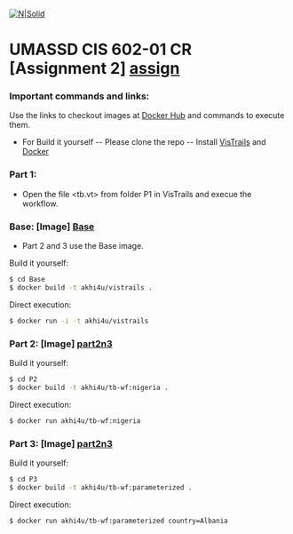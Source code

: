  [![N|Solid](http://doc.rultor.com/images/docker-logo.png)](https://www.docker.com/)
# UMASSD CIS 602-01 CR [Assignment 2] [assign]

### Important commands and links:
Use the links to checkout images at [Docker Hub][hub] and commands to execute them.

* For Build it yourself
-- Please clone the repo
-- Install [VisTrails][vistrails] and [Docker][docker]

### Part 1: 
* Open the file <tb.vt> from folder P1 in VisTrails and execue the workflow.

### Base: [Image] [Base]
* Part 2 and 3 use the Base image.

Build it yourself:
```sh
$ cd Base
$ docker build -t akhi4u/vistrails .
```
Direct execution:
 ```sh
$ docker run -i -t akhi4u/vistrails
```
### Part 2: [Image] [part2n3]
Build it yourself:
```sh
$ cd P2
$ docker build -t akhi4u/tb-wf:nigeria .
```
Direct execution:
 ```sh
$ docker run akhi4u/tb-wf:nigeria
```
### Part 3: [Image] [part2n3]
Build it yourself:
```sh
$ cd P3
$ docker build -t akhi4u/tb-wf:parameterized .
```
Direct execution:
 ```sh
$ docker run akhi4u/tb-wf:parameterized country=Albania
```







   [Base]: <https://hub.docker.com/r/akhi4u/vistrails/>
   [hub]: <https://hub.docker.com/>
   [docker]: <https://www.docker.com/>
   [vistrails]: <https://www.vistrails.org/index.php/Main_Page>
   [part2n3]: <https://hub.docker.com/r/akhi4u/tb-wf/>
   [assign]: <http://www.cis.umassd.edu/~dkoop/cis602-2016fa/assignment2.html>
  